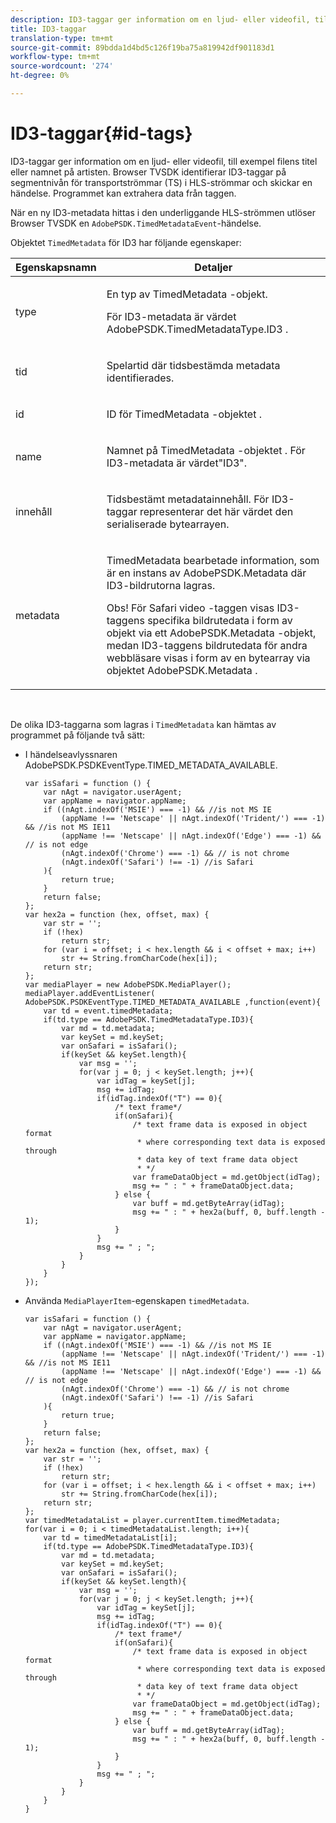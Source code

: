 ```yaml
---
description: ID3-taggar ger information om en ljud- eller videofil, till exempel filens titel eller namnet på artisten. Browser TVSDK identifierar ID3-taggar på segmentnivån för transportströmmar (TS) i HLS-strömmar och skickar en händelse. Programmet kan extrahera data från taggen.
title: ID3-taggar
translation-type: tm+mt
source-git-commit: 89bdda1d4bd5c126f19ba75a819942df901183d1
workflow-type: tm+mt
source-wordcount: '274'
ht-degree: 0%

---
```



# ID3-taggar{#id-tags}

ID3-taggar ger information om en ljud- eller videofil, till exempel filens titel eller namnet på artisten. Browser TVSDK identifierar ID3-taggar på segmentnivån för transportströmmar (TS) i HLS-strömmar och skickar en händelse. Programmet kan extrahera data från taggen.

När en ny ID3-metadata hittas i den underliggande HLS-strömmen utlöser Browser TVSDK en `AdobePSDK.TimedMetadataEvent`-händelse.

Objektet `TimedMetadata` för ID3 har följande egenskaper:

<table id="table_6C61886187FB44B4B9821E4B00200018"> 
 <thead> 
  <tr> 
   <th colname="col1" class="entry"> Egenskapsnamn </th> 
   <th colname="col2" class="entry"> Detaljer </th> 
  </tr> 
 </thead>
 <tbody> 
  <tr> 
   <td colname="col1"> <p> <span class="codeph"> type  </span> </p> </td> 
   <td colname="col2"> <p>En typ av <span class="codeph"> TimedMetadata </span>-objekt. </p> <p>För ID3-metadata är värdet <span class="codeph"> AdobePSDK.TimedMetadataType.ID3 </span>. </p> </td> 
  </tr> 
  <tr> 
   <td colname="col1"> <p> <span class="codeph"> tid  </span> </p> </td> 
   <td colname="col2"> <p> Spelartid där tidsbestämda metadata identifierades. </p> </td> 
  </tr> 
  <tr> 
   <td colname="col1"> <p> <span class="codeph"> id  </span> </p> </td> 
   <td colname="col2"> <p>ID för TimedMetadata </span>-objektet <span class="codeph">. </span></p> </td> 
  </tr> 
  <tr> 
   <td colname="col1"> <p> <span class="codeph"> name </span> </p> </td> 
   <td colname="col2"> <p>Namnet på TimedMetadata </span>-objektet <span class="codeph">. För ID3-metadata är värdet"ID3". </span></p> </td> 
  </tr> 
  <tr> 
   <td colname="col1"> <p> <span class="codeph"> innehåll  </span> </p> </td> 
   <td colname="col2"> <p>Tidsbestämt metadatainnehåll. För ID3-taggar representerar det här värdet den serialiserade bytearrayen. </p> </td> 
  </tr> 
  <tr> 
   <td colname="col1"> <p> <span class="codeph"> metadata  </span> </p> </td> 
   <td colname="col2"> <p> <span class="codeph"> TimedMetadata  </span> bearbetade information, som är en instans av  <span class="codeph"> AdobePSDK.Metadata  </span> där ID3-bildrutorna lagras. </p> <p> <p>Obs!  För Safari <span class="codeph"> video </span>-taggen visas ID3-taggens specifika bildrutedata i form av objekt via ett <span class="codeph"> AdobePSDK.Metadata </span>-objekt, medan ID3-taggens bildrutedata för andra webbläsare visas i form av en bytearray via objektet <span class="codeph"> AdobePSDK.Metadata </span>. </p> </p> </td> 
  </tr> 
 </tbody> 
</table>

&#x200B;

De olika ID3-taggarna som lagras i `TimedMetadata` kan hämtas av programmet på följande två sätt:

* I händelseavlyssnaren AdobePSDK.PSDKEventType.TIMED_METADATA_AVAILABLE.

   ```
   var isSafari = function () { 
       var nAgt = navigator.userAgent; 
       var appName = navigator.appName; 
       if ((nAgt.indexOf('MSIE') === -1) && //is not MS IE 
           (appName !== 'Netscape' || nAgt.indexOf('Trident/') === -1) && //is not MS IE11 
           (appName !== 'Netscape' || nAgt.indexOf('Edge') === -1) && // is not edge 
           (nAgt.indexOf('Chrome') === -1) && // is not chrome 
           (nAgt.indexOf('Safari') !== -1) //is Safari 
       ){ 
           return true; 
       } 
       return false; 
   }; 
   var hex2a = function (hex, offset, max) { 
       var str = ''; 
       if (!hex) 
           return str; 
       for (var i = offset; i < hex.length && i < offset + max; i++) 
           str += String.fromCharCode(hex[i]); 
       return str; 
   }; 
   var mediaPlayer = new AdobePSDK.MediaPlayer(); 
   mediaPlayer.addEventListener( AdobePSDK.PSDKEventType.TIMED_METADATA_AVAILABLE ,function(event){ 
       var td = event.timedMetadata; 
       if(td.type == AdobePSDK.TimedMetadataType.ID3){ 
           var md = td.metadata; 
           var keySet = md.keySet; 
           var onSafari = isSafari(); 
           if(keySet && keySet.length){ 
               var msg = ''; 
               for(var j = 0; j < keySet.length; j++){ 
                   var idTag = keySet[j]; 
                   msg += idTag; 
                   if(idTag.indexOf("T") == 0){ 
                       /* text frame*/ 
                       if(onSafari){ 
                           /* text frame data is exposed in object format 
                            * where corresponding text data is exposed through 
                            * data key of text frame data object 
                            * */ 
                           var frameDataObject = md.getObject(idTag); 
                           msg += " : " + frameDataObject.data; 
                       } else { 
                           var buff = md.getByteArray(idTag); 
                           msg += " : " + hex2a(buff, 0, buff.length - 1); 
                       } 
                   } 
                   msg += " ; "; 
               } 
           } 
       } 
   }); 
   ```

* Använda `MediaPlayerItem`-egenskapen `timedMetadata`.

   ```
   var isSafari = function () { 
       var nAgt = navigator.userAgent; 
       var appName = navigator.appName; 
       if ((nAgt.indexOf('MSIE') === -1) && //is not MS IE 
           (appName !== 'Netscape' || nAgt.indexOf('Trident/') === -1) && //is not MS IE11 
           (appName !== 'Netscape' || nAgt.indexOf('Edge') === -1) && // is not edge 
           (nAgt.indexOf('Chrome') === -1) && // is not chrome 
           (nAgt.indexOf('Safari') !== -1) //is Safari 
       ){ 
           return true; 
       } 
       return false; 
   }; 
   var hex2a = function (hex, offset, max) { 
       var str = ''; 
       if (!hex) 
           return str; 
       for (var i = offset; i < hex.length && i < offset + max; i++) 
           str += String.fromCharCode(hex[i]); 
       return str; 
   }; 
   var timedMetadataList = player.currentItem.timedMetadata; 
   for(var i = 0; i < timedMetadataList.length; i++){ 
       var td = timedMetadataList[i]; 
       if(td.type == AdobePSDK.TimedMetadataType.ID3){ 
           var md = td.metadata; 
           var keySet = md.keySet; 
           var onSafari = isSafari(); 
           if(keySet && keySet.length){ 
               var msg = ''; 
               for(var j = 0; j < keySet.length; j++){ 
                   var idTag = keySet[j]; 
                   msg += idTag; 
                   if(idTag.indexOf("T") == 0){ 
                       /* text frame*/ 
                       if(onSafari){ 
                           /* text frame data is exposed in object format 
                            * where corresponding text data is exposed through 
                            * data key of text frame data object 
                            * */ 
                           var frameDataObject = md.getObject(idTag); 
                           msg += " : " + frameDataObject.data; 
                       } else { 
                           var buff = md.getByteArray(idTag); 
                           msg += " : " + hex2a(buff, 0, buff.length - 1); 
                       } 
                   } 
                   msg += " ; "; 
               } 
           } 
       } 
   } 
   ```

